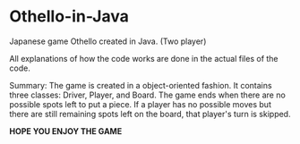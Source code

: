 # Othello-in-Java
Japanese game Othello created in Java. (Two player)

All explanations of how the code works are done in the actual files of the code. 

Summary:
  The game is created in a object-oriented fashion. It contains three classes: Driver, Player, and Board.
  The game ends when there are no possible spots left to put a piece.
  If a player has no possible moves but there are still remaining spots left on the board, that player's turn is skipped.

****HOPE YOU ENJOY THE GAME****

